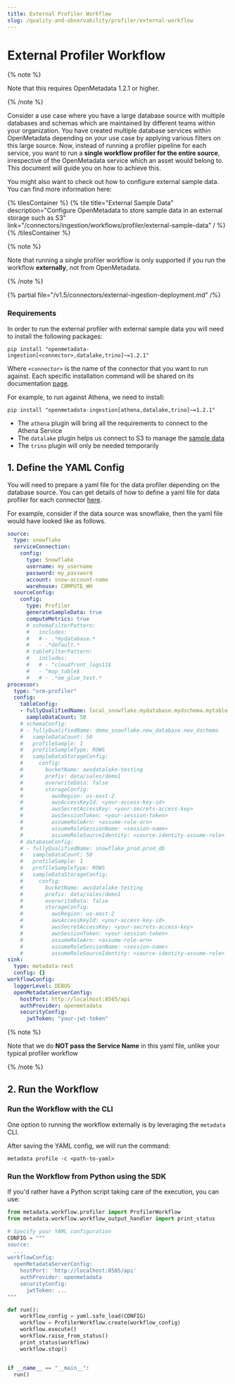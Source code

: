 ```yaml
---
title: External Profiler Workflow
slug: /quality-and-observability/profiler/external-workflow
---
```


# External Profiler Workflow

{% note %}

Note that this requires OpenMetadata 1.2.1 or higher.

{% /note %}

Consider a use case where you have a large database source with multiple databases and schemas which are maintained by 
different teams within your organization. You have created multiple database services within OpenMetadata depending on 
your use case by applying various filters on this large source. Now, instead of running a profiler pipeline for each 
service, you want to run a **single workflow profiler for the entire source**, irrespective of the OpenMetadata service which
an asset would belong to. This document will guide you on how to achieve this.

You might also want to check out how to configure external sample data. You can find more information here:

{% tilesContainer %}
{% tile
title="External Sample Data"
description="Configure OpenMetadata to store sample data in an external storage such as S3"
link="/connectors/ingestion/workflows/profiler/external-sample-data"
/ %}
{% /tilesContainer %}


{% note %}

Note that running a single profiler workflow is only supported if you run the workflow **externally**, not from OpenMetadata.

{% /note %}

{% partial file="/v1.5/connectors/external-ingestion-deployment.md" /%}

### Requirements

In order to run the external profiler with external sample data you will need to install the following packages:

```commandline
pip install "openmetadata-ingestion[<connector>,datalake,trino]~=1.2.1"
```

Where `<connector>` is the name of the connector that you want to run against. Each specific installation command
will be shared on its documentation [page](/connectors/database).

For example, to run against Athena, we need to install:

```commandline
pip install "openmetadata-ingestion[athena,datalake,trino]~=1.2.1"
```

- The `athena` plugin will bring all the requirements to connect to the Athena Service
- The `datalake` plugin helps us connect to S3 to manage the [sample data](/connectors/ingestion/workflows/profiler/external-sample-data)
- The `trino` plugin will only be needed temporarily

## 1. Define the YAML Config

You will need to prepare a yaml file for the data profiler depending on the database source. 
You can get details of how to define a yaml file for data profiler for each connector [here](/connectors/database).

For example, consider if the data source was snowflake, then the yaml file would have looked like as follows.


```snowflake_external_profiler.yaml
source:
  type: snowflake
  serviceConnection:
    config:
      type: Snowflake
      username: my_username
      password: my_password
      account: snow-account-name
      warehouse: COMPUTE_WH
  sourceConfig:
    config:
      type: Profiler
      generateSampleData: true
      computeMetrics: true
      # schemaFilterPattern:
      #   includes:
      #   # - .*mydatabase.*
      #   - .*default.*
      # tableFilterPattern:
      #   includes:
      #   # - ^cloudfront_logs11$
      #   - ^map_table$
      #   # - .*om_glue_test.*
processor:
  type: "orm-profiler"
  config:
    tableConfig:
    - fullyQualifiedName: local_snowflake.mydatabase.mydschema.mytable
      sampleDataCount: 50
    # schemaConfig:
    # - fullyQualifiedName: demo_snowflake.new_database.new_dschema
    #   sampleDataCount: 50
    #   profileSample: 1
    #   profileSampleType: ROWS
    #   sampleDataStorageConfig:
    #     config:
    #       bucketName: awsdatalake-testing
    #       prefix: data/sales/demo1
    #       overwriteData: false
    #       storageConfig:
    #         awsRegion: us-east-2
    #         awsAccessKeyId: <your-access-key-id>
    #         awsSecretAccessKey: <your-secrets-access-key>
    #         awsSessionToken: <your-session-token>
    #         assumeRoleArn: <assume-role-arn>
    #         assumeRoleSessionName: <session-name>
    #         assumeRoleSourceIdentity: <source-identity-assume-role>
    # databaseConfig:
    # - fullyQualifiedName: snowflake_prod.prod_db
    #   sampleDataCount: 50
    #   profileSample: 1
    #   profileSampleType: ROWS
    #   sampleDataStorageConfig:
    #     config:
    #       bucketName: awsdatalake-testing
    #       prefix: data/sales/demo1
    #       overwriteData: false
    #       storageConfig:
    #         awsRegion: us-east-2
    #         awsAccessKeyId: <your-access-key-id>
    #         awsSecretAccessKey: <your-secrets-access-key>
    #         awsSessionToken: <your-session-token>
    #         assumeRoleArn: <assume-role-arn>
    #         assumeRoleSessionName: <session-name>
    #         assumeRoleSourceIdentity: <source-identity-assume-role>
sink:
  type: metadata-rest
  config: {}
workflowConfig:
  loggerLevel: DEBUG
  openMetadataServerConfig:
    hostPort: http://localhost:8585/api
    authProvider: openmetadata
    securityConfig:
      jwtToken: "your-jwt-token"

```

{% note %}

Note that we do **NOT pass the Service Name** in this yaml file, unlike your typical profiler workflow

{% /note %}


## 2. Run the Workflow

### Run the Workflow with the CLI

One option to running the workflow externally is by leveraging the `metadata` CLI.

After saving the YAML config, we will run the command:

```
metadata profile -c <path-to-yaml>
```

### Run the Workflow from Python using the SDK

If you'd rather have a Python script taking care of the execution, you can use:

```python
from metadata.workflow.profiler import ProfilerWorkflow
from metadata.workflow.workflow_output_handler import print_status

# Specify your YAML configuration
CONFIG = """
source:
  ...
workflowConfig:
  openMetadataServerConfig:
    hostPort: 'http://localhost:8585/api'
    authProvider: openmetadata
    securityConfig:
      jwtToken: ...
"""

def run():
    workflow_config = yaml.safe_load(CONFIG)
    workflow = ProfilerWorkflow.create(workflow_config)
    workflow.execute()
    workflow.raise_from_status()
    print_status(workflow)
    workflow.stop()


if __name__ == "__main__":
  run()
```
